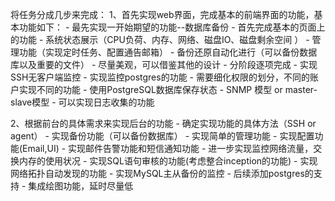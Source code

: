 将任务分成几步来完成：
1、首先实现web界面，完成基本的前端界面的功能，基本功能如下：
    - 最先实现一开始期望的功能--数据库备份
    - 首先完成基本的页面上的功能
    - 系统状态展示（CPU负荷、内存、网络、磁盘IO、磁盘剩余空间 ）
    - 管理功能（实现定时任务、配置通告邮箱）
    - 备份还原自动化进行（可以备份数据库以及重要的文件）
    - 尽量美观，可以借鉴其他的设计
    - 分阶段逐项完成
    - 实现SSH无客户端监控
    - 实现监控postgres的功能
    - 需要细化权限的划分，不同的账户实现不同的功能
    - 使用PostgreSQL数据库保存状态
    - SNMP 模型 or master-slave模型
    - 可以实现日志收集的功能

2、根据前台的具体需求来实现后台的功能
    - 确定实现功能的具体方法（SSH or agent）
    - 实现备份功能（可以备份数据库）
    - 实现简单的管理功能
    - 实现配置功能(Email,UI)
    - 实现邮件告警功能和短信通知功能
    - 进一步实现监控网络流量，交换内存的使用状况
    - 实现SQL语句审核的功能(考虑整合inception的功能)
    - 实现网络拓扑自动发现的功能
    - 实现MySQL主从备份的监控
    - 后续添加postgres的支持
    - 集成绘图功能，延时尽量低
